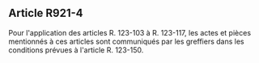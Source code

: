 Article R921-4
----
Pour l'application des articles R. 123-103 à R. 123-117, les actes et pièces
mentionnés à ces articles sont communiqués par les greffiers dans les conditions
prévues à l'article R. 123-150.
